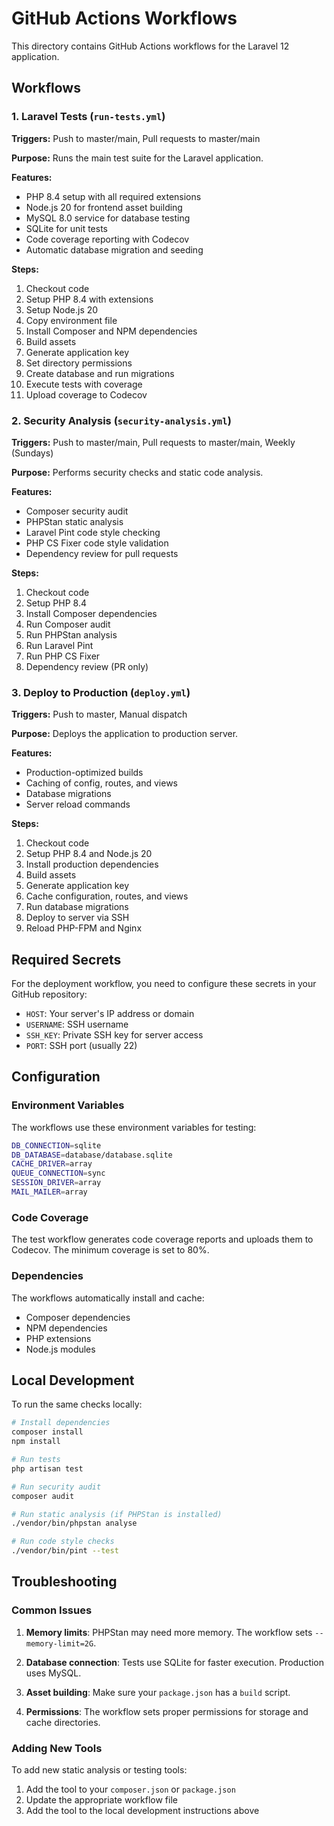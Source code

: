 # GitHub Actions Workflows

This directory contains GitHub Actions workflows for the Laravel 12 application.

## Workflows

### 1. Laravel Tests (`run-tests.yml`)

**Triggers:** Push to master/main, Pull requests to master/main

**Purpose:** Runs the main test suite for the Laravel application.

**Features:**
- PHP 8.4 setup with all required extensions
- Node.js 20 for frontend asset building
- MySQL 8.0 service for database testing
- SQLite for unit tests
- Code coverage reporting with Codecov
- Automatic database migration and seeding

**Steps:**
1. Checkout code
2. Setup PHP 8.4 with extensions
3. Setup Node.js 20
4. Copy environment file
5. Install Composer and NPM dependencies
6. Build assets
7. Generate application key
8. Set directory permissions
9. Create database and run migrations
10. Execute tests with coverage
11. Upload coverage to Codecov

### 2. Security Analysis (`security-analysis.yml`)

**Triggers:** Push to master/main, Pull requests to master/main, Weekly (Sundays)

**Purpose:** Performs security checks and static code analysis.

**Features:**
- Composer security audit
- PHPStan static analysis
- Laravel Pint code style checking
- PHP CS Fixer code style validation
- Dependency review for pull requests

**Steps:**
1. Checkout code
2. Setup PHP 8.4
3. Install Composer dependencies
4. Run Composer audit
5. Run PHPStan analysis
6. Run Laravel Pint
7. Run PHP CS Fixer
8. Dependency review (PR only)

### 3. Deploy to Production (`deploy.yml`)

**Triggers:** Push to master, Manual dispatch

**Purpose:** Deploys the application to production server.

**Features:**
- Production-optimized builds
- Caching of config, routes, and views
- Database migrations
- Server reload commands

**Steps:**
1. Checkout code
2. Setup PHP 8.4 and Node.js 20
3. Install production dependencies
4. Build assets
5. Generate application key
6. Cache configuration, routes, and views
7. Run database migrations
8. Deploy to server via SSH
9. Reload PHP-FPM and Nginx

## Required Secrets

For the deployment workflow, you need to configure these secrets in your GitHub repository:

- `HOST`: Your server's IP address or domain
- `USERNAME`: SSH username
- `SSH_KEY`: Private SSH key for server access
- `PORT`: SSH port (usually 22)

## Configuration

### Environment Variables

The workflows use these environment variables for testing:

```bash
DB_CONNECTION=sqlite
DB_DATABASE=database/database.sqlite
CACHE_DRIVER=array
QUEUE_CONNECTION=sync
SESSION_DRIVER=array
MAIL_MAILER=array
```

### Code Coverage

The test workflow generates code coverage reports and uploads them to Codecov. The minimum coverage is set to 80%.

### Dependencies

The workflows automatically install and cache:
- Composer dependencies
- NPM dependencies
- PHP extensions
- Node.js modules

## Local Development

To run the same checks locally:

```bash
# Install dependencies
composer install
npm install

# Run tests
php artisan test

# Run security audit
composer audit

# Run static analysis (if PHPStan is installed)
./vendor/bin/phpstan analyse

# Run code style checks
./vendor/bin/pint --test
```

## Troubleshooting

### Common Issues

1. **Memory limits**: PHPStan may need more memory. The workflow sets `--memory-limit=2G`.

2. **Database connection**: Tests use SQLite for faster execution. Production uses MySQL.

3. **Asset building**: Make sure your `package.json` has a `build` script.

4. **Permissions**: The workflow sets proper permissions for storage and cache directories.

### Adding New Tools

To add new static analysis or testing tools:

1. Add the tool to your `composer.json` or `package.json`
2. Update the appropriate workflow file
3. Add the tool to the local development instructions above

